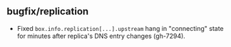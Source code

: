## bugfix/replication

* Fixed `box.info.replication[...].upstream` hang in "connecting" state for
  minutes after replica's DNS entry changes (gh-7294).
